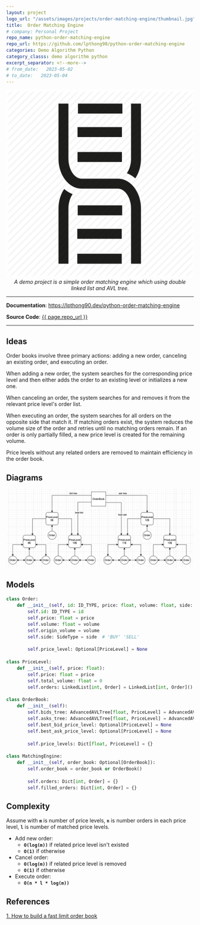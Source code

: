 ```yaml
---
layout: project
logo_url: "/assets/images/projects/order-matching-engine/thumbnail.jpg"
title:  Order Matching Engine
# company: Personal Project
repo_name: python-order-matching-engine
repo_url: https://github.com/lpthong90/python-order-matching-engine
categories: Demo Algorithm Python
category_classs: demo algorithm python
excerpt_separator: <!--more-->
# from_date:   2023-05-02
# to_date:   2023-05-04
---
```


<p align="center">
  <a href="/projects/099988-python-order-matching-engine.html">
      <img class="project-thumnail-small" src="/assets/images/projects/order-matching-engine/thumbnail.jpg" alt="Order Matching Engine">
  </a> 
  <br>
  <em>A demo project is a simple order matching engine which using double linked list and AVL tree.</em>
</p>
<!--more-->

---

**Documentation**: <a href="https://lpthong90.dev/python-order-matching-engine" target="_blank">https://lpthong90.dev/python-order-matching-engine</a>

**Source  Code**: <a href="{{ page.repo_url }}" target="_blank">{{ page.repo_url }}</a>

---

## Ideas

Order books involve three primary actions: adding a new order, canceling an existing order, and executing an order. 

When adding a new order, the system searches for the corresponding price level and then either adds the order to an existing level or initializes a new one. 

When canceling an order, the system searches for and removes it from the relevant price level's order list.

When executing an order, the system searches for all orders on the opposite side that match it. If matching orders exist, the system reduces the volume size of the order and retries until no matching orders remain. If an order is only partially filled, a new price level is created for the remaining volume.

Price levels without any related orders are removed to maintain efficiency in the order book.

## Diagrams

<img src="/assets/images/projects/python-order-matching-engine-diagram.png" alt="OrderMatchingEngineDiagram">

## Models

``` python
class Order:
    def __init__(self, id: ID_TYPE, price: float, volume: float, side: SideType):
        self.id: ID_TYPE = id
        self.price: float = price
        self.volume: float = volume
        self.origin_volume = volume
        self.side: SideType = side  # 'BUY' 'SELL'

        self.price_level: Optional[PriceLevel] = None

class PriceLevel:
    def __init__(self, price: float):
        self.price: float = price
        self.total_volume: float = 0
        self.orders: LinkedList[int, Order] = LinkedList[int, Order]()

class OrderBook:
    def __init__(self):
        self.bids_tree: AdvancedAVLTree[float, PriceLevel] = AdvancedAVLTree[float, PriceLevel]()
        self.asks_tree: AdvancedAVLTree[float, PriceLevel] = AdvancedAVLTree[float, PriceLevel]()
        self.best_bid_price_level: Optional[PriceLevel] = None
        self.best_ask_price_level: Optional[PriceLevel] = None

        self.price_levels: Dict[float, PriceLevel] = {}

class MatchingEngine:
    def __init__(self, order_book: Optional[OrderBook]):
        self.order_book = order_book or OrderBook()

        self.orders: Dict[int, Order] = {}
        self.filled_orders: Dict[int, Order] = {}
```

## Complexity

Assume with **`m`** is number of price levels, **`n`** is number orders in each price level, **`l`** is number of matched price levels.

- Add new order:
  - **`O(log(m))`** if related price level isn't existed
  - **`O(1)`** if otherwise
- Cancel order:
  - **`O(log(m))`** if related price level is removed
  - **`O(1)`** if otherwise
- Execute order:
  - **`O(n * l * log(m))`**

## References

<a href="https://web.archive.org/web/20110219163448/http://howtohft.wordpress.com/2011/02/15/how-to-build-a-fast-limit-order-book/" target="_blank">1. How to build a fast limit order book </a>
